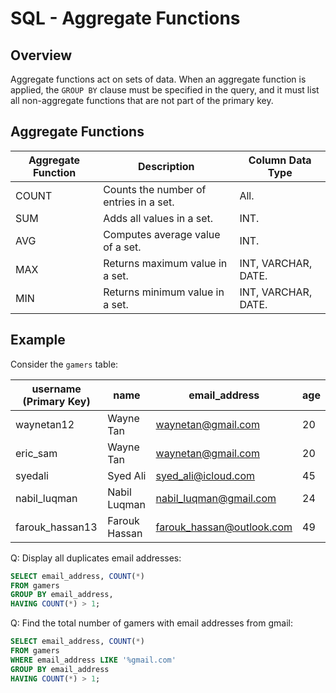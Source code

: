 # SQL - Aggregate Functions

## Overview
Aggregate functions act on sets of data.
When an aggregate function is applied, the `GROUP BY` clause must be specified in the query,
and it must list all non-aggregate functions that are not part of the primary key.

## Aggregate Functions
| Aggregate Function | Description                            | Column Data Type    |
|--------------------|----------------------------------------|---------------------|
| COUNT              | Counts the number of entries in a set. | All.                |
| SUM                | Adds all values in a set.              | INT.                |
| AVG                | Computes average value of a set.       | INT.                |
| MAX                | Returns maximum value in a set.        | INT, VARCHAR, DATE. |
| MIN                | Returns minimum value in a set.        | INT, VARCHAR, DATE. |

## Example
Consider the `gamers` table:

| username (Primary Key) | name          | email_address             | age |
|------------------------|---------------|---------------------------|-----|
| waynetan12             | Wayne Tan     | waynetan@gmail.com        | 20  |
| eric_sam               | Wayne Tan     | waynetan@gmail.com        | 20  |
| syedali                | Syed Ali      | syed_ali@icloud.com       | 45  |
| nabil_luqman           | Nabil Luqman  | nabil_luqman@gmail.com    | 24  |
| farouk_hassan13        | Farouk Hassan | farouk_hassan@outlook.com | 49  |

Q: Display all duplicates email addresses:
```sql
SELECT email_address, COUNT(*)
FROM gamers
GROUP BY email_address, 
HAVING COUNT(*) > 1;
```
Q: Find the total number of gamers with email addresses from gmail:
```sql
SELECT email_address, COUNT(*)
FROM gamers
WHERE email_address LIKE '%gmail.com'
GROUP BY email_address
HAVING COUNT(*) > 1;
```